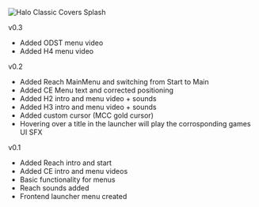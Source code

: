 ![Halo Classic Covers Splash](https://github.com/user-attachments/assets/68188926-b9ee-4b04-99fe-79c946c8c26b)


v0.3 
- Added ODST menu video
- Added H4 menu video

v0.2
- Added Reach MainMenu and switching from Start to Main
- Added CE Menu text and corrected positioning
- Added H2 intro and menu video + sounds
- Added H3 intro and menu video + sounds
- Added custom cursor (MCC gold cursor)
- Hovering over a title in the launcher will play the corrosponding games UI SFX

v0.1
- Added Reach intro and start
- Added CE intro and menu videos
- Basic functionality for menus
- Reach sounds added
- Frontend launcher menu created
